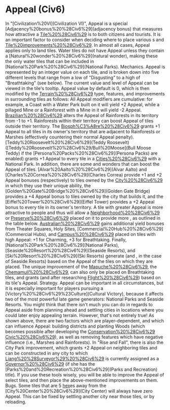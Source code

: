 # Appeal (Civ6)

In "[Civilization%20VI](Civilization VI)", Appeal is a special [Adjacency%20bonus%20%28Civ6%29](adjacency bonus) that measures how attractive a [Tile%20%28Civ6%29](tile) is to both citizens and tourists. It is an important factor to consider when deciding where to place various s and [Tile%20improvements%20%28Civ6%29](improvements).
In almost all cases, Appeal applies only to land tiles. Water tiles do not have Appeal unless they contain a [Natural%20wonder%20%28Civ6%29](natural wonder), making these the only water tiles that can be included in [National%20Park%20%28Civ6%29](National Parks).
Mechanics.
Appeal is represented by an integer value on each tile, and is broken down into five different levels that range from a low of "Disgusting" to a high of "Breathtaking" (see below). The current value and level of Appeal can be viewed in the tile's tooltip.
Appeal value by default is 0, which is then modified by the [Terrain%20%28Civ6%29](terrain) type, features, and improvements in surrounding tiles as follows:
All Appeal modifiers are cumulative: for example, a Coast with a Water Park built on it will yield +2 Appeal, while a pillaged Mine or a Rainforest with a Mine in it will yield -2 Appeal.
[Brazilian%20%28Civ6%29](Brazil) alters the Appeal of Rainforests in its territory from -1 to +1. Rainforests within their territory can boost Appeal of tiles outside their territory. The [Biosph%C3%A8re%20%28Civ6%29](Biosphère) grants +1 Appeal to all tiles in its owner's territory that are adjacent to Rainforests or Marshes (effectively countering their normal Appeal penalty).
[Teddy%20Roosevelt%20%28Civ6%29](Teddy Roosevelt) ([Teddy%20Roosevelt%20%28Civ6%29/Bull%20Moose](Bull Moose Teddy) if the [Persona%20Packs%20%28Civ6%29](Persona Packs) are enabled) grants +1 Appeal to every tile in a [Cities%20%28Civ6%29](city) with a National Park.
In addition, there are some and wonders that can boost the Appeal of tiles. [Alvar%20Aalto%20%28Civ6%29](Alvar Aalto) and [Charles%20Correa%20%28Civ6%29](Charles Correa) provide +1 and +2 Appeal bonuses (respectively) to tiles owned by the [City%20%28Civ6%29](city) in which they use their unique ability, the [Golden%20Gate%20Bridge%20%28Civ6%29](Golden Gate Bridge) provides a +4 Appeal bonus to tiles owned by the city that builds it, and the [Eiffel%20Tower%20%28Civ6%29](Eiffel Tower) provides a +2 Appeal bonus to every tile in its owner's territory.
A tile with greater Appeal is more attractive to people and thus will allow a [Neighborhood%20%28Civ6%29](Neighborhood) or [Preserve%20%28Civ6%29](Preserve) placed on it to provide more , as outlined in the table below.
[Australian%20%28Civ6%29](Australia) gains additional yield bonuses from Theater Squares, Holy Sites, [Commercial%20Hub%20%28Civ6%29](Commercial Hubs), and [Campus%20%28Civ6%29](Campuses) placed on tiles with high Appeal: +1 for Charming, +3 for Breathtaking. 
Finally, [National%20Park%20%28Civ6%29](National Parks), [Seaside%20Resort%20%28Civ6%29](Seaside Resorts), and [Ski%20Resort%20%28Civ6%29](Ski Resorts) generate (and , in the case of Seaside Resorts) based on the Appeal of the tiles on which they are placed. The unique improvement of the [Mapuche%20%28Civ6%29](Mapuche), the [Chemamull%20%28Civ6%29](Chemamull), can also only be placed on Breathtaking tiles, and grants (and after researching [Flight%20%28Civ6%29](Flight)) based on its tile's Appeal.
Strategy.
Appeal can be important in all circumstances, but it is especially important for players pursuing a [Victory%20%28Civ6%29%23Culture](Cultural Victory), because it affects two of the most powerful late game generators: National Parks and Seaside Resorts. You might think that there isn't much you can do in regards to Appeal aside from planning ahead and settling cities in locations where you could later enjoy appealing terrain. However, that's not entirely true!
As shown above, there are two factors which are player-dependent, and which can influence Appeal: building districts and planting Woods (which becomes possible after developing the [Conservation%20%28Civ6%29](Conservation) [Civic%20%28Civ6%29](civic)), as well as removing features which have negative influence (i.e., Marshes and Rainforests). In "Rise and Fall", there is also the City Park improvement, which grants +2 Appeal on neighboring tiles and can be constructed in any city to which [Liang%20%28Surveyor%29%20%28Civ6%29](Liang) is currently assigned as a [Governor%20%28Civ6%29](Governor) (if she has the [Parks%20and%20Recreation%20%28Civ6%29](Parks and Recreation) title). If you use these tools wisely, you will be able to improve the Appeal of select tiles, and then place the above-mentioned improvements on them.
Bugs.
Some tiles that are 5 [hex](hex)es away from the [City%20Center%20%28Civ6%29](City Center) will always have zero Appeal. This can be fixed by settling another city near those tiles, or by reloading.
